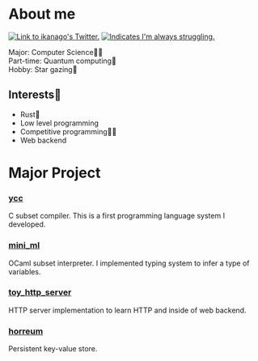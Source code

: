 # About me

<a href="https://twitter.com/ikanag0" target="_blank" rel="noopener noreferrer" title="ikanag0"><img src="https://img.shields.io/badge/Twitter-ikanag0-1A91DA?style=flat&amp;logo=twitter" alt="Link to ikanago's Twitter."></a>
<a href="https://ejje.weblio.jp/content/struggle" target="_blank" rel="noopener noreferrer" title="😵"><img src="https://img.shields.io/badge/Always-struggling-red?style=flat" alt="Indicates I'm always struggling."></a>

Major: Computer Science👨‍🎓  
Part-time: Quantum computing💫  
Hobby: Star gazing🌠

## Interests👀

* Rust🦀
* Low level programming
* Competitive programming🏃‍♂️
* Web backend

# Major Project

### [ycc](https://github.com/ikanago/ycc)
C subset compiler. This is a first programming language system I developed.

### [mini_ml](https://github.com/ikanago/mini_ml)
OCaml subset interpreter. I implemented typing system to infer a type of variables.

### [toy_http_server](https://github.com/ikanago/toy_http_server)
HTTP server implementation to learn HTTP and inside of web backend.

### [horreum](https://github.com/ikanago/horreum)
Persistent key-value store.
